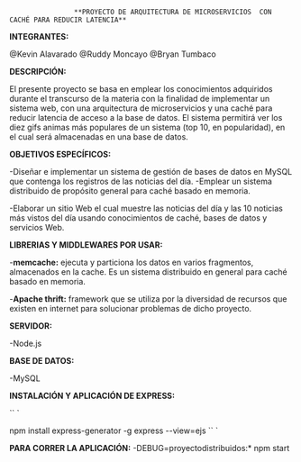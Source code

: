                    
                   
                    **PROYECTO DE ARQUITECTURA DE MICROSERVICIOS  CON CACHÉ PARA REDUCIR LATENCIA**
		   

**INTEGRANTES:**

 @Kevin Alavarado
 @Ruddy Moncayo
 @Bryan Tumbaco

**DESCRIPCIÓN:**
  
El presente proyecto se basa en emplear los conocimientos adquiridos durante 
el transcurso de la materia con la finalidad de implementar un sistema web, 
con una arquitectura de microservicios y una caché para reducir latencia de acceso a la base de datos.
El sistema permitirá ver los diez gifs animas más populares de un sistema (top 10, en popularidad),
en el cual será almacenadas en una base de datos. 

**OBJETIVOS ESPECÍFICOS:**
  
-Diseñar e implementar un sistema de gestión de bases de datos en MySQL que contenga los registros de las noticias del día.
-Emplear un sistema distribuido de propósito general para caché basado en memoria.

-Elaborar un sitio Web el cual muestre las noticias del día y las 10 noticias más vistos del día usando conocimientos de caché, bases de datos y servicios Web.
     
**LIBRERIAS Y MIDDLEWARES POR USAR:**
  
-**memcache:** ejecuta y particiona los datos en varios fragmentos, almacenados en la cache. Es un sistema distribuido en general para caché basado en memoria.

-**Apache thrift:** framework que se utiliza por la diversidad de recursos que existen en internet para solucionar problemas de dicho proyecto.
              
**SERVIDOR:**

-Node.js

**BASE DE DATOS:** 

-MySQL

**INSTALACIÓN Y APLICACIÓN DE EXPRESS:**

`` `

npm install express-generator -g
express --view=ejs
`` `

**PARA CORRER LA APLICACIÓN:**
-DEBUG=proyectodistribuidos:* npm start

        
   

         
         
    

